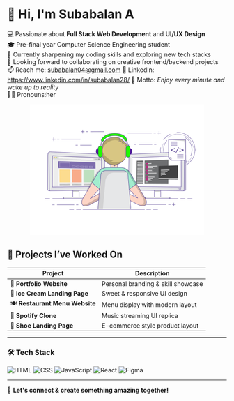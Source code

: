 

# 👋 Hi, I'm Subabalan A

💻 Passionate about **Full Stack Web Development** and **UI/UX Design**  
🎓 Pre-final year Computer Science Engineering student  
🌱 Currently sharpening my coding skills and exploring new tech stacks  
🤝 Looking forward to collaborating on creative frontend/backend projects  
📫 Reach me: subabalan04@gmail.com 
🔗 LinkedIn: https://www.linkedin.com/in/subabalan28/
🧠 Motto: *Enjoy every minute and wake up to reality*  
👩‍💻 Pronouns:her  
<p align="center">
  <img src="git.gif" alt="Git Demo" width="400" />
</p>

## 🚀 Projects I’ve Worked On

| Project | Description |            
|--------|-------------|
| 🎨 **Portfolio Website** | Personal branding & skill showcase |  
| 🍨 **Ice Cream Landing Page** | Sweet & responsive UI design |
| 🍽️ **Restaurant Menu Website** | Menu display with modern layout |
| 🎵 **Spotify Clone** | Music streaming UI replica |
| 👟 **Shoe Landing Page** | E-commerce style product layout |






---

### 🛠️ Tech Stack
![HTML](https://img.shields.io/badge/-HTML5-E34F26?logo=html5&logoColor=white)
![CSS](https://img.shields.io/badge/-CSS3-1572B6?logo=css3)
![JavaScript](https://img.shields.io/badge/-JavaScript-F7DF1E?logo=javascript&logoColor=black)
![React](https://img.shields.io/badge/-React-61DAFB?logo=react)
![Figma](https://img.shields.io/badge/-Figma-F24E1E?logo=figma&logoColor=white)

---

📌 **Let's connect & create something amazing together!**
